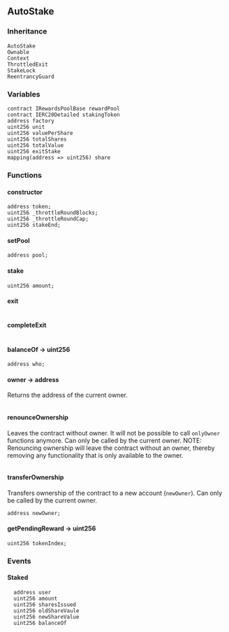 ## AutoStake





### Inheritance

```
AutoStake
Ownable
Context
ThrottledExit
StakeLock
ReentrancyGuard
```

### Variables

```Solidity
contract IRewardsPoolBase rewardPool
contract IERC20Detailed stakingToken
address factory
uint256 unit
uint256 valuePerShare
uint256 totalShares
uint256 totalValue
uint256 exitStake
mapping(address => uint256) share
```

### Functions

#### constructor





```Solidity
address token; 
uint256 _throttleRoundBlocks; 
uint256 _throttleRoundCap; 
uint256 stakeEnd; 
```
#### setPool





```Solidity
address pool; 
```
#### stake





```Solidity
uint256 amount; 
```
#### exit





```Solidity
```
#### completeExit





```Solidity
```
#### balanceOf → uint256





```Solidity
address who; 
```
#### owner → address



Returns the address of the current owner.

```Solidity
```
#### renounceOwnership



Leaves the contract without owner. It will not be possible to call
`onlyOwner` functions anymore. Can only be called by the current owner.
NOTE: Renouncing ownership will leave the contract without an owner,
thereby removing any functionality that is only available to the owner.

```Solidity
```
#### transferOwnership



Transfers ownership of the contract to a new account (`newOwner`).
Can only be called by the current owner.

```Solidity
address newOwner; 
```
#### getPendingReward → uint256





```Solidity
uint256 tokenIndex; 
```

### Events

#### Staked





```Solidity
  address user
  uint256 amount
  uint256 sharesIssued
  uint256 oldShareVaule
  uint256 newShareValue
  uint256 balanceOf
```

